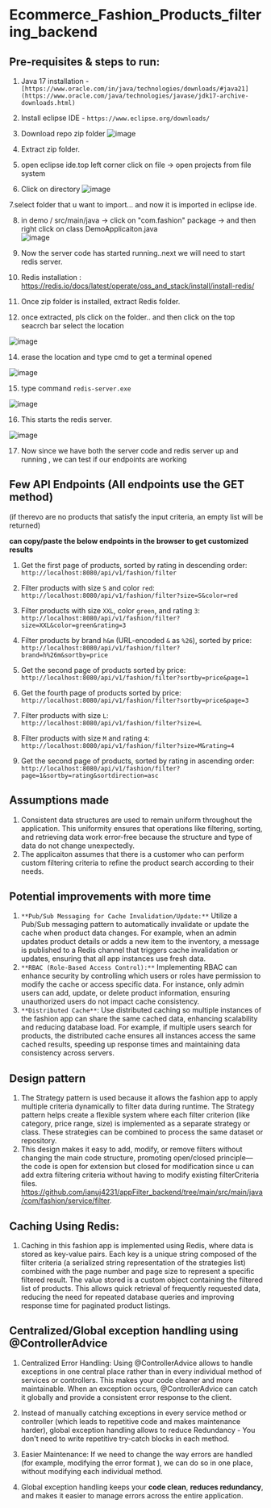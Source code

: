 # Ecommerce_Fashion_Products_filtering_backend

## Pre-requisites & steps to run:


1. Java 17 installation - `[https://www.oracle.com/in/java/technologies/downloads/#java21](https://www.oracle.com/java/technologies/javase/jdk17-archive-downloads.html)`


2. Install eclipse IDE -  `https://www.eclipse.org/downloads/`

3. Download repo zip folder ![image](https://github.com/user-attachments/assets/7b583165-945c-4af9-914d-26fc0a360271)

4. Extract zip folder.
     
5. open eclipse ide.top left corner click on file -> open projects from file system

6. Click on directory ![image](https://github.com/user-attachments/assets/9d988b7e-cd57-4451-aff5-d116716b2650)

7.select folder that u want to import... and now it is imported in eclipse ide.

8. in demo / src/main/java -> click on  "com.fashion" package -> and then right click on class DemoApplicaiton.java  
   ![image](https://github.com/user-attachments/assets/e3003f3f-c5c2-43d1-afd2-3430b097847c)

10. Now the server code has started running..next we will need to start redis server.  

11. Redis installation : https://redis.io/docs/latest/operate/oss_and_stack/install/install-redis/

12. Once zip folder is  installed,  extract Redis folder.

13. once extracted, pls click on the folder.. and then  click on the top  seacrch bar select the location

   ![image](https://github.com/user-attachments/assets/05856b47-4954-4bb1-ac73-85a14701c739)


14. erase the location and type cmd to get a terminal opened

   ![image](https://github.com/user-attachments/assets/68bd07da-52b4-40aa-91f2-87968f03cf12)


15. type command `redis-server.exe`

  ![image](https://github.com/user-attachments/assets/04ae6a95-f204-4e1d-9cce-41dadc457752)

16. This starts the redis server.

![image](https://github.com/user-attachments/assets/f55bf6e8-cd5e-4bc4-9839-43ab150d2927)

17. Now since we have both the server code and redis server up and running , we can test if our endpoints are working   


## Few API Endpoints  (All endpoints use the GET method)

(if therevo are no products that satisfy the input criteria, an empty list will be returned)

**can copy/paste the below endpoints in the browser to get customized results**

1. Get the first page of products, sorted by rating in descending order:
`http://localhost:8080/api/v1/fashion/filter`

3. Filter products with size `S` and color `red`:
   `http://localhost:8080/api/v1/fashion/filter?size=S&color=red`

4. Filter products with size `XXL`, color `green`, and rating `3`:
   `http://localhost:8080/api/v1/fashion/filter?size=XXL&color=green&rating=3`

5. Filter products by brand `h&m` (URL-encoded `&` as `%26`), sorted by price:
   `http://localhost:8080/api/v1/fashion/filter?brand=h%26m&sortby=price`

6. Get the second page of products sorted by price:
   `http://localhost:8080/api/v1/fashion/filter?sortby=price&page=1`

7. Get the fourth page of products sorted by price:
   `http://localhost:8080/api/v1/fashion/filter?sortby=price&page=3`

8. Filter products with size `L`:
   `http://localhost:8080/api/v1/fashion/filter?size=L`

9. Filter products with size `M` and rating `4`:
   `http://localhost:8080/api/v1/fashion/filter?size=M&rating=4`

10. Get the second page of products, sorted by rating in ascending order:
   `http://localhost:8080/api/v1/fashion/filter?page=1&sortby=rating&sortdirection=asc`

    
## Assumptions made

1. Consistent data structures are used to remain uniform throughout the application. This uniformity ensures that operations like filtering, sorting, and retrieving data work error-free because the structure and type of data do not change unexpectedly.
2. The applicaiton assumes that there is a customer who can perform custom filtering criteria to refine the product search according to their needs.

## Potential improvements with more time

1. `**Pub/Sub Messaging for Cache Invalidation/Update:**` Utilize a Pub/Sub messaging pattern to automatically invalidate or update the cache when product data changes. For example, when an admin updates product details or adds a new item to the inventory, a message is published to a Redis channel that triggers cache invalidation or updates, ensuring that all app instances use fresh data.
2. `**RBAC (Role-Based Access Control):**` Implementing RBAC can enhance security by controlling which users or roles have permission to modify the cache or access specific data. For instance, only admin users can add, update, or delete product information, ensuring unauthorized users do not impact cache consistency.
3. `**Distributed Cache**`: Use distributed caching so multiple instances of the fashion app can share the same cached data, enhancing scalability and reducing database load. For example, if multiple users search for products, the distributed cache ensures all instances access the same cached results, speeding up response times and maintaining data consistency across servers.

## Design pattern

1. The Strategy pattern is used because it allows the fashion app to apply multiple criteria dynamically to filter data during runtime. The Strategy pattern helps create a flexible system where each filter criterion (like category, price range, size) is implemented as a separate strategy or class. These strategies can be combined to process the same dataset or repository.
2. This design makes it easy to add, modify, or remove filters without changing the main code structure, promoting open/closed principle—the code is open for extension but closed for modification since u can add  extra filtering criteria without having to modify existing filterCriteria files.
<u><a href="https://github.com/ianuj4231/appFilter_backend/tree/main/src/main/java/com/fashion/service/filter">https://github.com/ianuj4231/appFilter_backend/tree/main/src/main/java/com/fashion/service/filter</a></u>.
## Caching Using Redis:

1. Caching in this fashion app is implemented using Redis, where data is stored as key-value pairs. Each key is a unique string composed of the filter criteria (a serialized string representation of the strategies list) combined with the page number and page size to represent a specific filtered result. The value stored is a custom object containing the filtered list of products. This allows quick retrieval of frequently requested data, reducing the need for repeated database queries and improving response time for paginated product listings.

## Centralized/Global exception handling using @ControllerAdvice

1. Centralized Error Handling: Using @ControllerAdvice allows to handle exceptions in one central place rather than in every individual method of services or controllers. This makes your code cleaner and more maintainable. When an exception occurs, @ControllerAdvice can catch it globally and provide a consistent error response to the client.

2. Instead of manually catching exceptions in every service method or controller (which leads to repetitive code and makes maintenance harder), global exception handling allows to reduce Redundancy - You don't need to write repetitive try-catch blocks in each method.

3. Easier Maintenance: If we need to change the way errors are handled (for example, modifying the error format ), we can do so in one place, without modifying each individual method.

4. Global exception handling keeps your **code clean**, **reduces redundancy**, and makes it easier to manage errors across the entire application.
